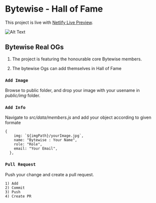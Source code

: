 # Bytewise - Hall of Fame

This project is live with [Netlify Live Preview](https://celebrated-caramel-6cd8aa.netlify.app).

![Alt Text](https://im5.ezgif.com/tmp/ezgif-5-2653748e17.gif)

## Bytewise Real OGs

1. The project is featuring the honourable core Bytewise members.

2. The bytewise Ogs can add themselves in Hall of Fame

### `Add Image`

Browse to public folder, and drop your image with your usename in _public/img_ folder.

### `Add Info`

Navigate to _src/data/members.js_ and add your object according to given formate

```
{
    img: `${imgPath}/yourImage.jpg`,
    name: "Bytewise : Your Name",
    role: "Role",
    email: "Your Email",
  },
```

### `Pull Request`

Push your change and create a pull request.

```
1) Add
2) Commit
3) Push
4) Create PR
```
